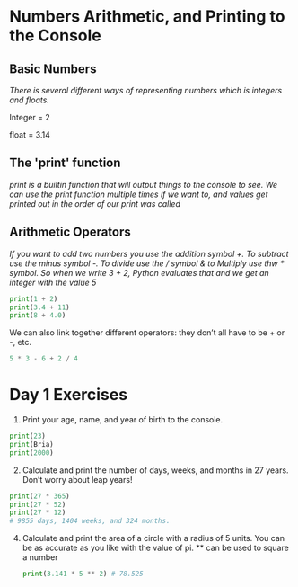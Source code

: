# Numbers Arithmetic, and Printing to the Console
## Basic Numbers
_There is several different ways of representing numbers which is integers and floats._


Integer = 2


float = 3.14

## The 'print' function
_print is a builtin function that will output things to the console to see._
_We can use the print  function multiple times if we want to, and values get printed out in the order of our print was called_


## Arithmetic Operators 
_If you want to add two numbers you use the addition symbol +. To subtract use the minus symbol -. To divide use the / symbol & to Multiply use thw * symbol._
_So when we write 3 + 2, Python evaluates that and we get an integer with the value 5_

````python
print(1 + 2)
print(3.4 + 11)
print(8 + 4.0)
````

We can also link together different operators: they don’t all have to be + or -, etc.

````python
5 * 3 - 6 + 2 / 4
````

# Day 1 Exercises

1. Print your age, name, and year of birth to the console.

````python
print(23)
print(Bria)
print(2000)
````

2. Calculate and print the number of days, weeks, and months in 27 years. Don’t worry about leap years!

````python
print(27 * 365)
print(27 * 52)
print(27 * 12)
# 9855 days, 1404 weeks, and 324 months.
````


4. Calculate and print the area of a circle with a radius of 5 units. You can be as accurate as you like with the value of pi.
   ** can be used to square a number
   
   ````python
   print(3.141 * 5 ** 2) # 78.525
````
